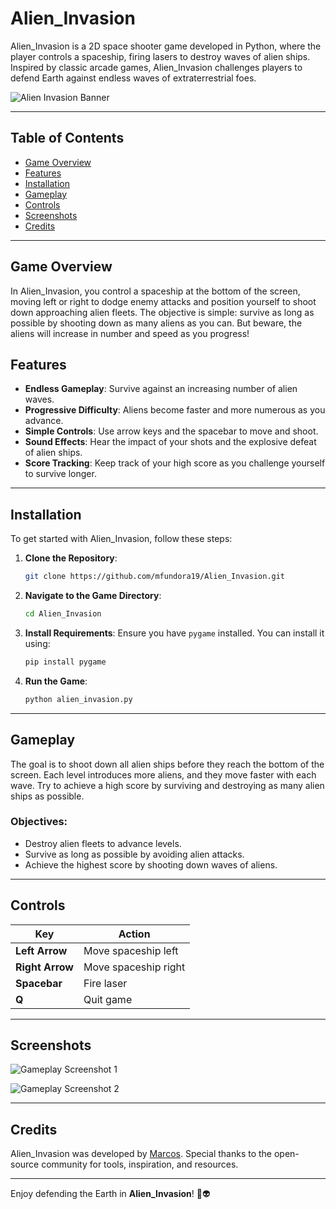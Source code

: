 # Alien_Invasion

Alien_Invasion is a 2D space shooter game developed in Python, where the player controls a spaceship, firing lasers to destroy waves of alien ships. Inspired by classic arcade games, Alien_Invasion challenges players to defend Earth against endless waves of extraterrestrial foes.

![Alien Invasion Banner](https://via.placeholder.com/800x200.png?text=Alien+Invasion+Banner)

---

## Table of Contents

- [Game Overview](#game-overview)
- [Features](#features)
- [Installation](#installation)
- [Gameplay](#gameplay)
- [Controls](#controls)
- [Screenshots](#screenshots)
- [Credits](#credits)

---

## Game Overview

In Alien_Invasion, you control a spaceship at the bottom of the screen, moving left or right to dodge enemy attacks and position yourself to shoot down approaching alien fleets. The objective is simple: survive as long as possible by shooting down as many aliens as you can. But beware, the aliens will increase in number and speed as you progress!

## Features

- **Endless Gameplay**: Survive against an increasing number of alien waves.
- **Progressive Difficulty**: Aliens become faster and more numerous as you advance.
- **Simple Controls**: Use arrow keys and the spacebar to move and shoot.
- **Sound Effects**: Hear the impact of your shots and the explosive defeat of alien ships.
- **Score Tracking**: Keep track of your high score as you challenge yourself to survive longer.

---

## Installation

To get started with Alien_Invasion, follow these steps:

1. **Clone the Repository**:
    ```bash
    git clone https://github.com/mfundora19/Alien_Invasion.git
    ```
2. **Navigate to the Game Directory**:
    ```bash
    cd Alien_Invasion
    ```
3. **Install Requirements**:
    Ensure you have `pygame` installed. You can install it using:
    ```bash
    pip install pygame
    ```

4. **Run the Game**:
    ```bash
    python alien_invasion.py
    ```

---

## Gameplay

The goal is to shoot down all alien ships before they reach the bottom of the screen. Each level introduces more aliens, and they move faster with each wave. Try to achieve a high score by surviving and destroying as many alien ships as possible.

### Objectives:
- Destroy alien fleets to advance levels.
- Survive as long as possible by avoiding alien attacks.
- Achieve the highest score by shooting down waves of aliens.

---

## Controls

| Key             | Action                         |
| --------------- | ------------------------------ |
| **Left Arrow**  | Move spaceship left            |
| **Right Arrow** | Move spaceship right           |
| **Spacebar**    | Fire laser                     |
| **Q**           | Quit game                      |

---

## Screenshots

![Gameplay Screenshot 1](https://via.placeholder.com/800x400.png?text=Gameplay+Screenshot+1)

![Gameplay Screenshot 2](https://via.placeholder.com/800x400.png?text=Gameplay+Screenshot+2)

---

## Credits

Alien_Invasion was developed by [Marcos](https://github.com/mfundora19). Special thanks to the open-source community for tools, inspiration, and resources.

---


Enjoy defending the Earth in **Alien_Invasion**! 🚀👽
